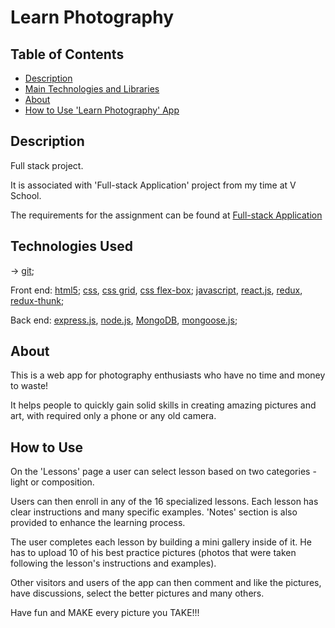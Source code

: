 # Learn Photography

## Table of Contents

- [Description](#description)
- [Main Technologies and Libraries](#technologies-used)
- [About](#about)
- [How to Use 'Learn Photography' App](#how-to-use)










## Description

Full stack project.

It is associated with 'Full-stack Application' project from my time at V School.

The requirements for the assignment can be found at [Full-stack Application](https://coursework.vschool.io/first-full-stack-application/)





## Technologies Used

-> [git](https://git-scm.com/doc);

Front end: [html5](https://www.w3.org/html/); [css](https://www.w3.org/Style/CSS/), [css grid](https://www.w3.org/TR/css-grid/), [css flex-box](https://www.w3.org/TR/css-flexbox/); [javascript](https://www.javascript.com/), [react.js](https://reactjs.org/), [redux](https://redux.js.org/), [redux-thunk](https://github.com/gaearon/redux-thunk);

Back end: [express.js](https://expressjs.com/), [node.js](https://nodejs.org/en/), [MongoDB](https://www.mongodb.com/), [mongoose.js](http://mongoosejs.com/);





## About

This is a web app for photography enthusiasts who have no time and money to waste!

It helps people to quickly gain solid skills in creating amazing pictures and art, with required only a phone or any old camera.


## How to Use

On the 'Lessons' page a user can select lesson based on two categories - light or composition.

Users can then enroll in any of the 16 specialized lessons. Each lesson has clear instructions and many specific examples. 'Notes' section is also provided to enhance the learning process.

The user completes each lesson by building a mini gallery inside of it. He has to upload 10 of his best practice pictures (photos that were taken following the lesson's instructions and examples).

Other visitors and users of the app can then comment and like the pictures, have discussions, select the better pictures and many others.

Have fun and MAKE every picture you TAKE!!!